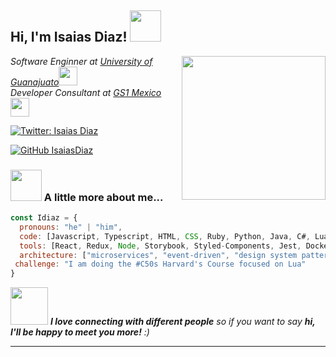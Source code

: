<h2> Hi, I'm Isaias Diaz! <img src="https://media.giphy.com/media/TLnWsIBRegQyWxG4Dw/giphy.gif" width="50"></h2>
<img align='right' src="https://media.giphy.com/media/cg5FwpvDmhIcM/giphy.gif" width="230">
<p><em>Software Enginner at <a href="https://www.uveg.edu.mx/index.php/es/">University of Guanajuato</a><img src="https://media.giphy.com/media/aer096d3vD4rYVsgNn/giphy.gif" width="30"></br>
Developer Consultant at <a href="https://www.gs1mexico.org/es/">GS1 Mexico</a><img src="https://media.giphy.com/media/WUlplcMpOCEmTGBtBW/giphy.gif" width="30"> 
</em></p>

[![Twitter: Isaias Diaz](https://img.shields.io/twitter/follow/IsaiasDiaz?style=social)](https://twitter.com/IsaiasD81069160?t=eaz55b4Wd2E-v_QtuaNJGA&s=08)
<!--[![Linkedin: IsaiasDiaz](https://img.shields.io/badge/-thaianebraga-blue?style=flat-square&logo=Linkedin&logoColor=white&link=https://www.linkedin.com/in/thaianebraga/)](https://www.linkedin.com/in/thaianebraga/)-->
[![GitHub IsaiasDiaz](https://img.shields.io/github/followers/thaiane?label=follow&style=social)](https://github.com/isaiasdiaz)


### <img src="https://media.giphy.com/media/VgCDAzcKvsR6OM0uWg/giphy.gif" width="50"> A little more about me...  

```javascript
const Idiaz = {
  pronouns: "he" | "him",
  code: [Javascript, Typescript, HTML, CSS, Ruby, Python, Java, C#, Lua, php],
  tools: [React, Redux, Node, Storybook, Styled-Components, Jest, Docker, Laravel, Love, cakephp ],
  architecture: ["microservices", "event-driven", "design system pattern"],
 challenge: "I am doing the #C50s Harvard's Course focused on Lua"
}
```

<img src="https://media.giphy.com/media/LnQjpWaON8nhr21vNW/giphy.gif" width="60"> <em><b>I love connecting with different people</b> so if you want to say <b>hi, I'll be happy to meet you more!</b> :)</em>

---

